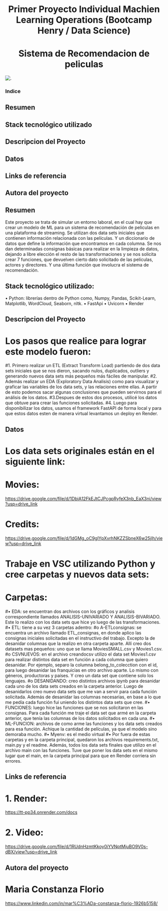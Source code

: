 <h1 align="center"> Primer Proyecto Individual Machien Learning Operations (Bootcamp Henry / Data Science) </h1>
<h1 align="center"> Sistema de Recomendacion de peliculas </h1>

![.](https://github.com/Constanzafl/Proyecto_Indiv_1_MLO_Henry/assets/121994442/a3f9a312-e16a-4f38-95a0-acb96e292ed2)

### Indice
## Resumen
## Stack tecnológico utilizado
## Descripcion del Proyecto
## Datos
## Links de referencia
## Autora del proyecto

## Resumen
Este proyecto se trata de simular un entorno laboral, en el cual hay que crear un modelo de ML para un sistema de recomendación de peliculas en una plataforma de streaming.
Se utilizan dos data sets iniciales que contienen información relacionada con las películas. Y un diccionario de datos que define la información que encontramos en cada columna.
Se nos dan determinadas consignas básicas para realizar en la limpieza de datos, dejando a libre elección el resto de las transformaciones y se nos solicita crear 7 funciones, que devuelven cierto dato solicitado de las películas, actores y directores. Y una última función que involucra el sistema de recomendación.

## Stack tecnológico utilizado:
•	Python: librerías dentro de Python como, Numpy, Pandas, Scikit-Learn, Matplotlib, WordCloud, Seaborn, nltk.
•	FastApi
•	Uvicorn
•	Render

## Descripcion del Proyecto
# Los pasos que realice para lograr este modelo fueron:
#1. Primero realizar un ETL (Extract Transform Load) partiendo de dos data sets iniciales que se nos dieron, sacando nulos, duplicados, outliers y generando nuevos data sets más pequeños más fáciles de manipular. 
#2. Además realizar un EDA (Exploratory Data Analisis) como para visualizar y graficar las variables de los data sets, y las relaciones entre ellas. A partir de esto podemos sacar algunas conclusiones que pueden servirnos para el análisis de los datos. 
#3.Despues de estos dos procesos, utilicé los datos que obtuve para crear las funciones solicitadas.
#4. Luego para disponibilizar los datos, usamos el framework FastAPI de forma local y para que estos datos esten de manera virtual levantamos un deploy en Render.
## Datos 
# Los data sets originales están en el siguiente link: 
# Movies: 
https://drive.google.com/file/d/1DbiA12FkEJtCJPcgpRyfeX3nb_EaX3ni/view?usp=drive_link
# Credits:
https://drive.google.com/file/d/1dGMg_oC9glYpXvrhNKZZSbneX6w25jlh/view?usp=drive_link

# Trabaje en VSC utilizando Python y cree carpetas y nuevos data sets:
# Carpetas:

#•	EDA: se encuentran dos archivos con los gráficos y analisis correspondiente llamados ANALISIS-UNIVARIADO Y ANALISIS-BIVARIADO. Este lo realizo con los data sets que hice yo luego de las transformaciones. 
#•	ETL: tiene a su vez 3 carpetas adentro:
#o	A-ETLconsignas: se encuentra un archivo llamado ETL_consignas, en donde aplico las consignas iniciales solicitadas en el instructivo del trabajo. Excepto la de desanidar columnas que la realizo en otra carpeta aparte. Allí creo dos datasets mas pequeños: uno que se llama MoviesSMALL.csv y Movies1.csv.
#o	CSVNUEVOS: en el archivo creandocsv utilizo el data set Movies1.csv para realizar distintos data set en función a cada columna que quiero desanidar. Por ejemplo, separo la columna belong_to_colecction con el id, para luego desanidar las franquicias en otro archivo aparte. Lo mismo con géneros, productoras y países. Y creo un data set que contiene solo los lenguajes.
#o	DESANIDANDO: creo distintos archivos ipynb para desanidar cada uno de los data sets creados en la carpeta anterior. Luego de desanidarlos creo nuevo data sets que me van a servir para cada función solicitada. Además de desanidar las columnas necesarias, en base a lo que me pedía cada función fui uniendo los distintos data sets que cree.
#•	FUNCIONES: luego hice las funciones que se nos solicitaron en las consignas. Para cada función me traje el data set que armé en la carpeta anterior, que tenía las columnas de los datos solicitados en cada una. 
#•	ML-FUNCION: archivos de como arme las funciones y los data sets creados para esa función. Achique la cantidad de películas, ya que el modelo sino demoraba mucho.
#•	Myenv: es el medio virtual
#•	Por fuera de estas carpetas y en la carpeta principal, quedaron los archivos requirements.txt, main.py y el readme. Además, todos los data sets finales que utilizo en el archivo main con las funciones. Tuve que poner los data sets en el mismo lugar que el main, en la carpeta principal para que en Render corriera sin errores. 

## Links de referencia
# 1.	Render: 
https://tt-pp34.onrender.com/docs
# 2.	Video: 
https://drive.google.com/file/d/1RUdnHzmtKkoy0iYVNptMjuBO9V0s-dBX/view?usp=drive_link

## Autora del proyecto
# Maria Constanza Florio
https://www.linkedin.com/in/mar%C3%ADa-constanza-florio-1926b5158/




